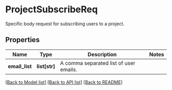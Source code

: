 # ProjectSubscribeReq

Specific body request for subscribing users to a project.

## Properties
Name | Type | Description | Notes
------------ | ------------- | ------------- | -------------
**email_list** | **list[str]** | A comma separated list of user emails. | 

[[Back to Model list]](../README.md#documentation-for-models) [[Back to API list]](../README.md#documentation-for-api-endpoints) [[Back to README]](../README.md)


